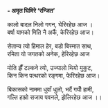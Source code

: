 **- अमृत घिमिरे ‘रन्जित’**


कालो बादल निलो गगन, घेरिरहेछ आज ।  
बर्षा यामको मिति नै अर्कै, केरिरहेछ आज।



सेताम्य त्यो हिमाल हेर, बडो बिस्मात साथ,  
रमिता यो जगतको अनेक, हेरिरहेछ आज


मोति झैँ टल्कने त्यो, उज्यालो थियो मुकुट,  
किन किन पत्थरको रङ्गमा, फेरिरहेछ आज।


बिकासको नाममा धुवाँ धुलो, भर्दै गयौँ हामी,  
गल्ति हाम्रो सजाय पवनले, झेलिरहेछ आज ।।

